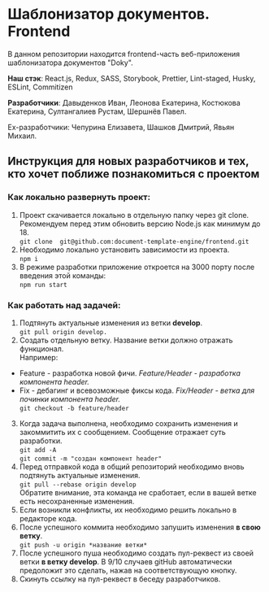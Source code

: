 # Шаблонизатор документов. Frontend

В данном репозитории находится frontend-часть веб-приложения шаблонизатора документов "Doky".

**Наш стэк**: React.js, Redux, SASS, Storybook, Prettier, Lint-staged, Husky, ESLint, Commitizen

**Разработчики**: Давыденков Иван, Леонова Екатерина, Костюкова Екатерина, Султангалиев Рустам, Шершнёв Павел.

Ex-разработчики: Чепурина Елизавета, Шашков Дмитрий, Явьян Михаил.

## Инструкция для новых разработчиков и тех, кто хочет поближе познакомиться с проектом

### Как локально развернуть проект:

1. Проект скачивается локально в отдельную папку через git clone.  
   Рекомендуем перед этим обновить версию Node.js как минимум до 18.  
   `git clone  git@github.com:document-template-engine/frontend.git`
2. Необходимо локально установить зависимости из проекта.  
   `npm i`
3. В режиме разработки приложение откроется на 3000 порту после введения этой команды:  
   `npm run start`

### Как работать над задачей:

1. Подтянуть актуальные изменения из ветки **develop**.  
   `git pull origin develop.`
2. Создать отдельную ветку. Название ветки должно отражать функционал.  
Например:  
- Feature - разработка новой фичи. _Feature/Header - разработка компонента header._
- Fix - дебагинг и всевозможные фиксы кода. _Fix/Header - ветка для починки компонента header._  
  `git checkout -b feature/header`

3. Когда задача выполнена, необходимо сохранить изменения и закоммитить их с сообщением. Сообщение отражает суть разработки.  
   `git add -A`  
   `git commit -m "создан компонент header"`
4. Перед отправкой кода в общий репозиторий необходимо вновь подтянуть актуальные изменения.  
   `git pull --rebase origin develop`  
   Обратите внимание, эта команда не сработает, если в вашей ветке есть несохраненные изменения.
5. Если возникли конфликты, их необходимо решить локально в редакторе кода.
6. После успешного коммита необходимо запушить изменения **в свою ветку**.  
   `git push -u origin *название ветки*`
7. После успешного пуша необходимо создать пул-реквест из своей ветки **в ветку develop**. В 9/10 случаев gitHub автоматически предоложит это сделать, нажав на соответствующую кнопку.
8. Скинуть ссылку на пул-реквест в беседу разработчиков.
